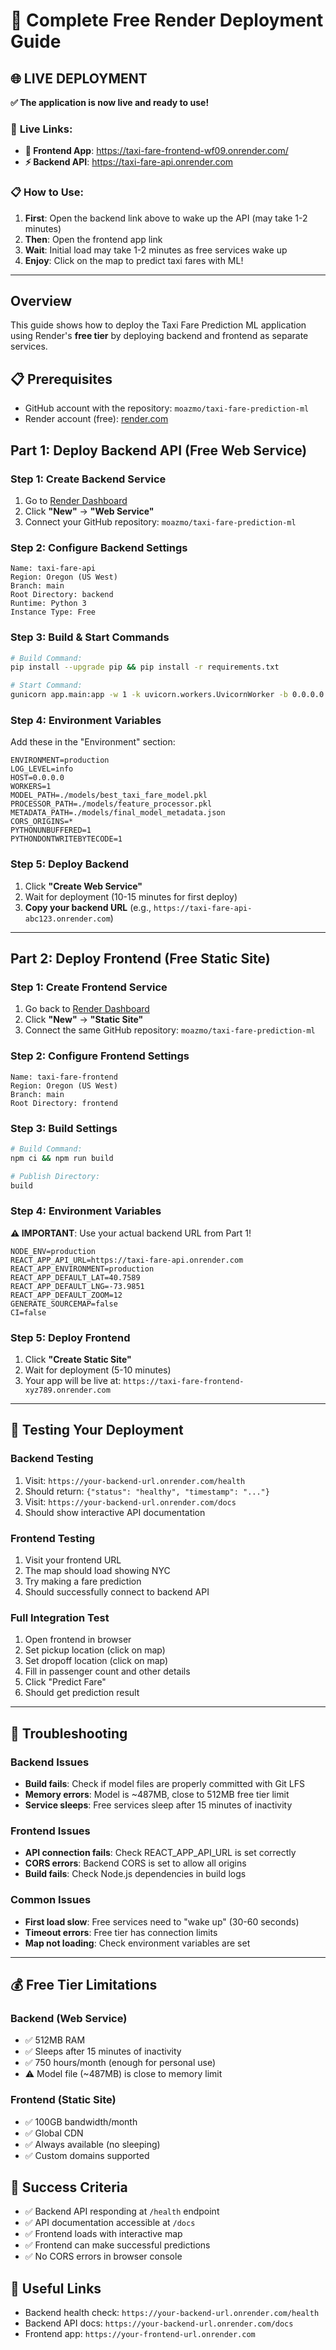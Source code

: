 # 🚀 Complete Free Render Deployment Guide

## 🌐 **LIVE DEPLOYMENT**
**✅ The application is now live and ready to use!**

### 🔗 **Live Links:**
- **🎯 Frontend App**: https://taxi-fare-frontend-wf09.onrender.com/
- **⚡ Backend API**: https://taxi-fare-api.onrender.com

### 📋 **How to Use:**
1. **First**: Open the backend link above to wake up the API (may take 1-2 minutes)
2. **Then**: Open the frontend app link 
3. **Wait**: Initial load may take 1-2 minutes as free services wake up
4. **Enjoy**: Click on the map to predict taxi fares with ML!

---

## Overview
This guide shows how to deploy the Taxi Fare Prediction ML application using Render's **free tier** by deploying backend and frontend as separate services.

## 📋 Prerequisites
- GitHub account with the repository: `moazmo/taxi-fare-prediction-ml`
- Render account (free): [render.com](https://render.com)

## Part 1: Deploy Backend API (Free Web Service)

### Step 1: Create Backend Service
1. Go to [Render Dashboard](https://dashboard.render.com)
2. Click **"New"** → **"Web Service"**
3. Connect your GitHub repository: `moazmo/taxi-fare-prediction-ml`

### Step 2: Configure Backend Settings
```
Name: taxi-fare-api
Region: Oregon (US West)
Branch: main
Root Directory: backend
Runtime: Python 3
Instance Type: Free
```

### Step 3: Build & Start Commands
```bash
# Build Command:
pip install --upgrade pip && pip install -r requirements.txt

# Start Command:
gunicorn app.main:app -w 1 -k uvicorn.workers.UvicornWorker -b 0.0.0.0:$PORT --timeout 120
```

### Step 4: Environment Variables
Add these in the "Environment" section:
```
ENVIRONMENT=production
LOG_LEVEL=info
HOST=0.0.0.0
WORKERS=1
MODEL_PATH=./models/best_taxi_fare_model.pkl
PROCESSOR_PATH=./models/feature_processor.pkl
METADATA_PATH=./models/final_model_metadata.json
CORS_ORIGINS=*
PYTHONUNBUFFERED=1
PYTHONDONTWRITEBYTECODE=1
```

### Step 5: Deploy Backend
1. Click **"Create Web Service"**
2. Wait for deployment (10-15 minutes for first deploy)
3. **Copy your backend URL** (e.g., `https://taxi-fare-api-abc123.onrender.com`)

---

## Part 2: Deploy Frontend (Free Static Site)

### Step 1: Create Frontend Service
1. Go back to [Render Dashboard](https://dashboard.render.com)
2. Click **"New"** → **"Static Site"**
3. Connect the same GitHub repository: `moazmo/taxi-fare-prediction-ml`

### Step 2: Configure Frontend Settings
```
Name: taxi-fare-frontend
Region: Oregon (US West)
Branch: main
Root Directory: frontend
```

### Step 3: Build Settings
```bash
# Build Command:
npm ci && npm run build

# Publish Directory:
build
```

### Step 4: Environment Variables
**⚠️ IMPORTANT**: Use your actual backend URL from Part 1!

```
NODE_ENV=production
REACT_APP_API_URL=https://taxi-fare-api.onrender.com
REACT_APP_ENVIRONMENT=production
REACT_APP_DEFAULT_LAT=40.7589
REACT_APP_DEFAULT_LNG=-73.9851
REACT_APP_DEFAULT_ZOOM=12
GENERATE_SOURCEMAP=false
CI=false
```

### Step 5: Deploy Frontend
1. Click **"Create Static Site"**
2. Wait for deployment (5-10 minutes)
3. Your app will be live at: `https://taxi-fare-frontend-xyz789.onrender.com`

---

## 🎉 Testing Your Deployment

### Backend Testing
1. Visit: `https://your-backend-url.onrender.com/health`
2. Should return: `{"status": "healthy", "timestamp": "..."}`
3. Visit: `https://your-backend-url.onrender.com/docs`
4. Should show interactive API documentation

### Frontend Testing
1. Visit your frontend URL
2. The map should load showing NYC
3. Try making a fare prediction
4. Should successfully connect to backend API

### Full Integration Test
1. Open frontend in browser
2. Set pickup location (click on map)
3. Set dropoff location (click on map)
4. Fill in passenger count and other details
5. Click "Predict Fare"
6. Should get prediction result

---

## 🔧 Troubleshooting

### Backend Issues
- **Build fails**: Check if model files are properly committed with Git LFS
- **Memory errors**: Model is ~487MB, close to 512MB free tier limit
- **Service sleeps**: Free services sleep after 15 minutes of inactivity

### Frontend Issues
- **API connection fails**: Check REACT_APP_API_URL is set correctly
- **CORS errors**: Backend CORS is set to allow all origins
- **Build fails**: Check Node.js dependencies in build logs

### Common Issues
- **First load slow**: Free services need to "wake up" (30-60 seconds)
- **Timeout errors**: Free tier has connection limits
- **Map not loading**: Check environment variables are set

---

## 💰 Free Tier Limitations

### Backend (Web Service)
- ✅ 512MB RAM
- ✅ Sleeps after 15 minutes of inactivity
- ✅ 750 hours/month (enough for personal use)
- ⚠️ Model file (~487MB) is close to memory limit

### Frontend (Static Site)
- ✅ 100GB bandwidth/month
- ✅ Global CDN
- ✅ Always available (no sleeping)
- ✅ Custom domains supported

## 🎯 Success Criteria
- ✅ Backend API responding at `/health` endpoint
- ✅ API documentation accessible at `/docs`
- ✅ Frontend loads with interactive map
- ✅ Frontend can make successful predictions
- ✅ No CORS errors in browser console

## 🔗 Useful Links
- Backend health check: `https://your-backend-url.onrender.com/health`
- Backend API docs: `https://your-backend-url.onrender.com/docs`
- Frontend app: `https://your-frontend-url.onrender.com`
